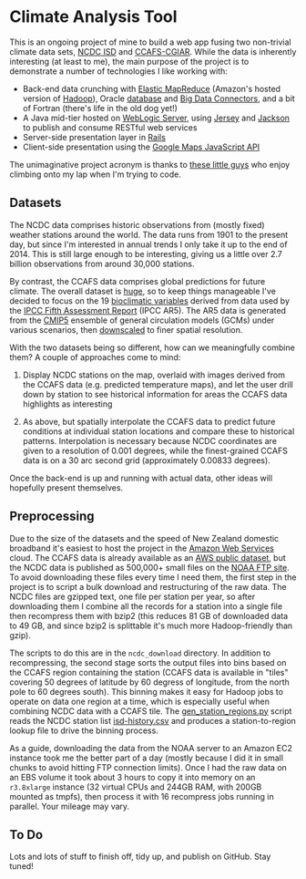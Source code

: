 # Climate Analysis Tool

This is an ongoing project of mine to build a web app fusing two non-trivial
climate data sets, [NCDC ISD](http://www.ncdc.noaa.gov/isd) and
[CCAFS-CGIAR](http://www.ccafs-climate.org/). While the data is inherently
interesting (at least to me), the main purpose of the project is to demonstrate
a number of technologies I like working with:

* Back-end data crunching with
[Elastic MapReduce](https://aws.amazon.com/elasticmapreduce/) (Amazon's hosted
version of [Hadoop](http://hadoop.apache.org/)),
Oracle [database](https://www.oracle.com/database/) and
[Big Data Connectors](http://www.oracle.com/technetwork/database/database-technologies/bdc/big-data-connectors/overview/),
and a bit of Fortran (there's life in the old dog yet!)
* A Java mid-tier hosted on
[WebLogic Server](http://www.oracle.com/technetwork/middleware/weblogic/overview/),
using [Jersey](https://jersey.java.net/) and
[Jackson](https://github.com/FasterXML/jackson) to publish and consume RESTful
web services
* Server-side presentation layer in [Rails](http://rubyonrails.org/)
* Client-side presentation using the
[Google Maps JavaScript API](https://developers.google.com/maps/documentation/javascript/)

The unimaginative project acronym is thanks to
[these little guys](http://www.hikari.org.nz/stuff/random/kitten_helpers.jpg)
who enjoy climbing onto my lap when I'm trying to code.

## Datasets

The NCDC data comprises historic observations from (mostly fixed) weather
stations around the world. The data runs from 1901 to the present day, but
since I'm interested in annual trends I only take it up to the end of 2014.
This is still large enough to be interesting, giving us a little over 2.7
billion observations from around 30,000 stations.

By contrast, the CCAFS data comprises global predictions for future climate.
The overall dataset is
[huge](http://www.ccafs-climate.org/downloads/docs/mapping_data_ccafs-climate.pdf),
so to keep things manageable I've decided to focus on the 19
[bioclimatic variables](http://www.ccafs-climate.org/downloads/docs/bioclimatic-variables.pdf)
derived from data used by the
[IPCC Fifth Assessment Report](https://www.ipcc.ch/report/ar5/) (IPCC AR5). The
AR5 data is generated from the [CMIP5](http://cmip-pcmdi.llnl.gov/cmip5/)
ensemble of general circulation models (GCMs) under various scenarios, then
[downscaled](http://www.ccafs-climate.org/statistical_downscaling_delta_cmip5/)
to finer spatial resolution.
 
With the two datasets being so different, how can we meaningfully combine them?
A couple of approaches come to mind:

1. Display NCDC stations on the map, overlaid with images derived from the
CCAFS data (e.g. predicted temperature maps), and let the user drill down by
station to see historical information for areas the CCAFS data highlights as
interesting

2. As above, but spatially interpolate the CCAFS data to predict future
conditions at individual station locations and compare these to historical
patterns. Interpolation is necessary because NCDC coordinates are given to a
resolution of 0.001 degrees, while the finest-grained CCAFS data is on a
30 arc second grid (approximately 0.00833 degrees).

Once the back-end is up and running with actual data, other ideas will
hopefully present themselves.

## Preprocessing

Due to the size of the datasets and the speed of New Zealand domestic broadband
it's easiest to host the project in the
[Amazon Web Services](http://aws.amazon.com/) cloud. The CCAFS data is already
available as an
[AWS public dataset](http://aws.amazon.com/datasets/0241269495883982), but the
NCDC data is published as 500,000+ small files on the
<a href="ftp://ftp.ncdc.noaa.gov/pub/data/noaa/">NOAA FTP site</a>.
To avoid downloading
these files every time I need them, the first step in the project is to
script a bulk download and restructuring of the raw data. The NCDC files are
gzipped text, one file per station per year, so after downloading them I
combine all the records for a station into a single file then recompress
them with bzip2 (this reduces 81 GB of downloaded data to 49 GB, and since
bzip2 is splittable it's much more Hadoop-friendly than gzip).

The scripts to do this are in the `ncdc_download` directory. In addition to
recompressing, the second stage sorts the output
files into bins based on the CCAFS region containing the station (CCAFS data
is available in "tiles" covering 50 degrees of latitude by 60 degress of
longitude, from the north pole to 60 degrees south). This binning makes it
easy for Hadoop jobs to operate on data one region at a time, which is
especially useful when combining NCDC data with a CCAFS tile. The
[gen\_station\_regions.py](ncdc\_download/gen\_station\_regions.py) script
reads the NCDC station list
<a href="ftp://ftp.ncdc.noaa.gov/pub/data/noaa/isd-history.csv">isd-history.csv</a>
and produces a station-to-region lookup file to drive the binning process. 

As a guide, downloading the data from the NOAA server to an Amazon EC2 instance
took me the better part of a day (mostly because I did it in small chunks to
avoid hitting FTP connection limits). Once I had the raw data on an EBS volume
it took about 3 hours to copy it into memory on an `r3.8xlarge` instance (32
virtual CPUs and 244GB RAM, with 200GB mounted as tmpfs), then process it with
16 recompress jobs running in parallel. Your mileage may vary.
 
## To Do

Lots and lots of stuff to finish off, tidy up, and publish on GitHub. Stay
tuned!
